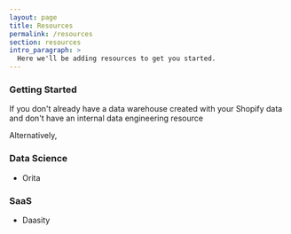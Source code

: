 ```yaml
---
layout: page
title: Resources
permalink: /resources
section: resources
intro_paragraph: >
  Here we'll be adding resources to get you started.
---
```


### Getting Started


If you don't already have a data warehouse created with your Shopify data and don't have an internal data engineering resource


Alternatively, 

### Data Science
* Orita 

### SaaS

* Daasity
